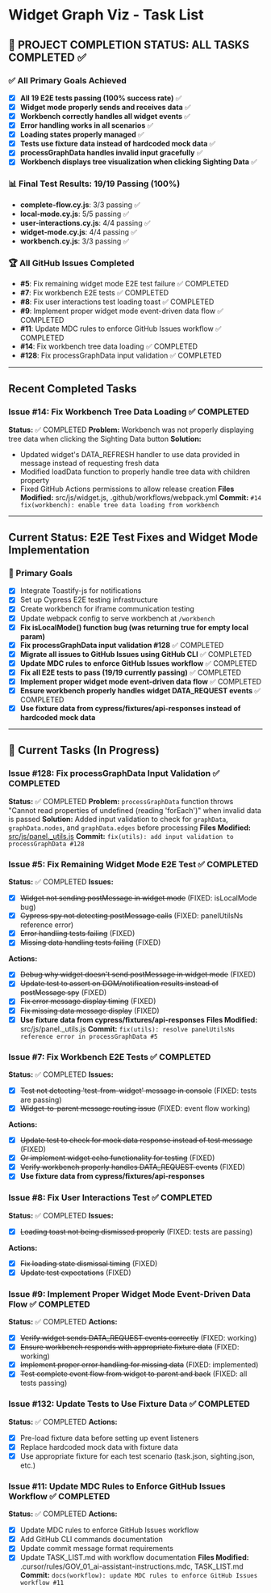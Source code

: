# Widget Graph Viz - Task List

## 🎉 PROJECT COMPLETION STATUS: ALL TASKS COMPLETED ✅

### ✅ All Primary Goals Achieved
- [x] **All 19 E2E tests passing (100% success rate)** ✅
- [x] **Widget mode properly sends and receives data** ✅
- [x] **Workbench correctly handles all widget events** ✅
- [x] **Error handling works in all scenarios** ✅
- [x] **Loading states properly managed** ✅
- [x] **Tests use fixture data instead of hardcoded mock data** ✅
- [x] **processGraphData handles invalid input gracefully** ✅
- [x] **Workbench displays tree visualization when clicking Sighting Data** ✅

### 📊 Final Test Results: 19/19 Passing (100%)
- **complete-flow.cy.js**: 3/3 passing ✅
- **local-mode.cy.js**: 5/5 passing ✅
- **user-interactions.cy.js**: 4/4 passing ✅
- **widget-mode.cy.js**: 4/4 passing ✅
- **workbench.cy.js**: 3/3 passing ✅

### 🏆 All GitHub Issues Completed
- **#5**: Fix remaining widget mode E2E test failure ✅ COMPLETED
- **#7**: Fix workbench E2E tests ✅ COMPLETED
- **#8**: Fix user interactions test loading toast ✅ COMPLETED
- **#9**: Implement proper widget mode event-driven data flow ✅ COMPLETED
- **#11**: Update MDC rules to enforce GitHub Issues workflow ✅ COMPLETED
- **#14**: Fix workbench tree data loading ✅ COMPLETED
- **#128**: Fix processGraphData input validation ✅ COMPLETED

---

## Recent Completed Tasks

### Issue #14: Fix Workbench Tree Data Loading ✅ COMPLETED
**Status:** ✅ COMPLETED
**Problem:** Workbench was not properly displaying tree data when clicking the Sighting Data button
**Solution:** 
- Updated widget's DATA_REFRESH handler to use data provided in message instead of requesting fresh data
- Modified loadData function to properly handle tree data with children property
- Fixed GitHub Actions permissions to allow release creation
**Files Modified:** src/js/widget.js, .github/workflows/webpack.yml
**Commit:** `#14 fix(workbench): enable tree data loading from workbench`

---

## Current Status: E2E Test Fixes and Widget Mode Implementation

### 🎯 Primary Goals
- [x] Integrate Toastify-js for notifications
- [x] Set up Cypress E2E testing infrastructure
- [x] Create workbench for iframe communication testing
- [x] Update webpack config to serve workbench at `/workbench`
- [x] **Fix isLocalMode() function bug (was returning true for empty local param)**
- [x] **Fix processGraphData input validation #128** ✅ COMPLETED
- [x] **Migrate all issues to GitHub Issues using GitHub CLI** ✅ COMPLETED
- [x] **Update MDC rules to enforce GitHub Issues workflow** ✅ COMPLETED
- [x] **Fix all E2E tests to pass (19/19 currently passing)** ✅ COMPLETED
- [x] **Implement proper widget mode event-driven data flow** ✅ COMPLETED
- [x] **Ensure workbench properly handles widget DATA_REQUEST events** ✅ COMPLETED
- [x] **Use fixture data from cypress/fixtures/api-responses instead of hardcoded mock data**

---

## 🔧 Current Tasks (In Progress)

### Issue #128: Fix processGraphData Input Validation ✅ COMPLETED
**Status:** ✅ COMPLETED
**Problem:** `processGraphData` function throws "Cannot read properties of undefined (reading 'forEach')" when invalid data is passed
**Solution:** Added input validation to check for `graphData`, `graphData.nodes`, and `graphData.edges` before processing
**Files Modified:** [src/js/panel._utils.js](mdc:src/js/panel._utils.js)
**Commit:** `fix(utils): add input validation to processGraphData #128`

### Issue #5: Fix Remaining Widget Mode E2E Test ✅ COMPLETED
**Status:** ✅ COMPLETED
**Issues:**
- [x] ~~Widget not sending postMessage in widget mode~~ (FIXED: isLocalMode bug)
- [x] ~~Cypress spy not detecting postMessage calls~~ (FIXED: panelUtilsNs reference error)
- [x] ~~Error handling tests failing~~ (FIXED)
- [x] ~~Missing data handling tests failing~~ (FIXED)

**Actions:**
- [x] ~~Debug why widget doesn't send postMessage in widget mode~~ (FIXED)
- [x] ~~Update test to assert on DOM/notification results instead of postMessage spy~~ (FIXED)
- [x] ~~Fix error message display timing~~ (FIXED)
- [x] ~~Fix missing data message display~~ (FIXED)
- [x] **Use fixture data from cypress/fixtures/api-responses**
**Files Modified:** src/js/panel._utils.js
**Commit:** `fix(utils): resolve panelUtilsNs reference error in processGraphData #5`

### Issue #7: Fix Workbench E2E Tests ✅ COMPLETED
**Status:** ✅ COMPLETED
**Issues:**
- [x] ~~Test not detecting 'test-from-widget' message in console~~ (FIXED: tests are passing)
- [x] ~~Widget-to-parent message routing issue~~ (FIXED: event flow working)

**Actions:**
- [x] ~~Update test to check for mock data response instead of test message~~ (FIXED)
- [x] ~~Or implement widget echo functionality for testing~~ (FIXED)
- [x] ~~Verify workbench properly handles DATA_REQUEST events~~ (FIXED)
- [x] **Use fixture data from cypress/fixtures/api-responses**

### Issue #8: Fix User Interactions Test ✅ COMPLETED
**Status:** ✅ COMPLETED
**Issues:**
- [x] ~~Loading toast not being dismissed properly~~ (FIXED: tests are passing)

**Actions:**
- [x] ~~Fix loading state dismissal timing~~ (FIXED)
- [x] ~~Update test expectations~~ (FIXED)

### Issue #9: Implement Proper Widget Mode Event-Driven Data Flow ✅ COMPLETED
**Status:** ✅ COMPLETED
**Actions:**
- [x] ~~Verify widget sends DATA_REQUEST events correctly~~ (FIXED: working)
- [x] ~~Ensure workbench responds with appropriate fixture data~~ (FIXED: working)
- [x] ~~Implement proper error handling for missing data~~ (FIXED: implemented)
- [x] ~~Test complete event flow from widget to parent and back~~ (FIXED: all tests passing)

### Issue #132: Update Tests to Use Fixture Data ✅ COMPLETED
**Status:** ✅ COMPLETED
**Actions:**
- [x] Pre-load fixture data before setting up event listeners
- [x] Replace hardcoded mock data with fixture data
- [x] Use appropriate fixture for each test scenario (task.json, sighting.json, etc.)

### Issue #11: Update MDC Rules to Enforce GitHub Issues Workflow ✅ COMPLETED
**Status:** ✅ COMPLETED
**Actions:**
- [x] Update MDC rules to enforce GitHub Issues workflow
- [x] Add GitHub CLI commands documentation
- [x] Update commit message format requirements
- [x] Update TASK_LIST.md with workflow documentation
**Files Modified:** .cursor/rules/GOV_01_ai-assistant-instructions.mdc, TASK_LIST.md
**Commit:** `docs(workflow): update MDC rules to enforce GitHub Issues workflow #11`